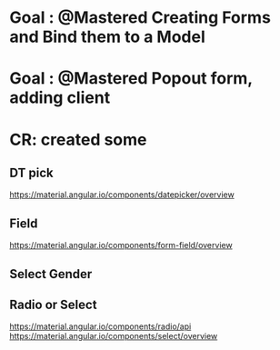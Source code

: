 # Goal : @Mastered Creating Forms and Bind them to a Model
# Goal : @Mastered Popout form, adding client

# CR: created some

## DT pick
https://material.angular.io/components/datepicker/overview

## Field 
https://material.angular.io/components/form-field/overview

## Select Gender
## Radio or Select

https://material.angular.io/components/radio/api
https://material.angular.io/components/select/overview



